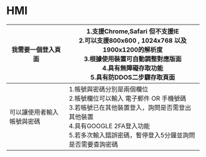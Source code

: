 # HMI

| 我需要一個登入頁面         | 1.支援Chrome,Safari 但不支援IE </br>                    2.可以支援800x600 , 1024x768 以及1900x1200的解析度</br> 3.根據使用裝置可自動調整對應版面</br> 4.具有無障礙存取功能</br> 5.具有防DDOS二步驟存取頁面</br>                   |
|----------------------------|------------------------------------------------------------------------------------------------------------------------------------------------------------------------------------------------------------------------------|
| 可以讓使用者輸入帳號與密碼 | 1.帳號與密碼分別是兩個欄位<br> 2.帳號欄位可以輸入 電子郵件 OR 手機號碼<br> 3.若帳號已在其他裝置登入，詢問是否需登出其他裝置 <br> 4.具有GOOGLE 2FA登入功能 <br> 5.若多次輸入錯誤密碼，暫停登入5分鐘並詢問是否需要查詢密碼<br> |
